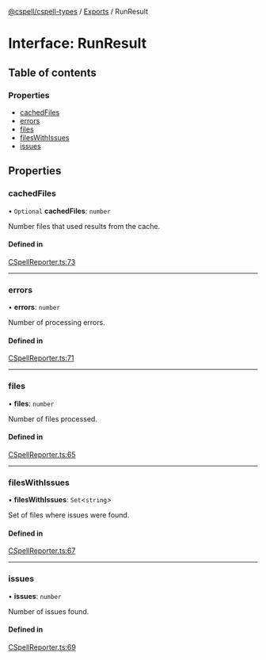 [@cspell/cspell-types](../README.md) / [Exports](../modules.md) / RunResult

# Interface: RunResult

## Table of contents

### Properties

- [cachedFiles](RunResult.md#cachedfiles)
- [errors](RunResult.md#errors)
- [files](RunResult.md#files)
- [filesWithIssues](RunResult.md#fileswithissues)
- [issues](RunResult.md#issues)

## Properties

### cachedFiles

• `Optional` **cachedFiles**: `number`

Number files that used results from the cache.

#### Defined in

[CSpellReporter.ts:73](https://github.com/streetsidesoftware/cspell/blob/8074600/packages/cspell-types/src/CSpellReporter.ts#L73)

___

### errors

• **errors**: `number`

Number of processing errors.

#### Defined in

[CSpellReporter.ts:71](https://github.com/streetsidesoftware/cspell/blob/8074600/packages/cspell-types/src/CSpellReporter.ts#L71)

___

### files

• **files**: `number`

Number of files processed.

#### Defined in

[CSpellReporter.ts:65](https://github.com/streetsidesoftware/cspell/blob/8074600/packages/cspell-types/src/CSpellReporter.ts#L65)

___

### filesWithIssues

• **filesWithIssues**: `Set`<`string`\>

Set of files where issues were found.

#### Defined in

[CSpellReporter.ts:67](https://github.com/streetsidesoftware/cspell/blob/8074600/packages/cspell-types/src/CSpellReporter.ts#L67)

___

### issues

• **issues**: `number`

Number of issues found.

#### Defined in

[CSpellReporter.ts:69](https://github.com/streetsidesoftware/cspell/blob/8074600/packages/cspell-types/src/CSpellReporter.ts#L69)
